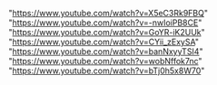 "https://www.youtube.com/watch?v=X5eC3Rk9FBQ"
"https://www.youtube.com/watch?v=-nwIoiPB8CE"
"https://www.youtube.com/watch?v=GoYR-iK2UUk"
"https://www.youtube.com/watch?v=CYii_zExySA"
"https://www.youtube.com/watch?v=banNxyyTSI4"
"https://www.youtube.com/watch?v=wobNffok7nc"
"https://www.youtube.com/watch?v=bTj0h5x8W70"
